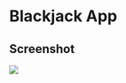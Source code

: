 # Blackjack App

## Screenshot

![](https://github.com/Karllouise-code/scrimba-javascript/blob/blackjack/images/fullscreenshot.png)
